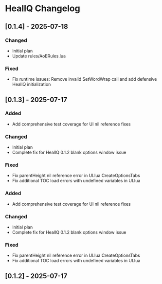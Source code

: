 # HealIQ Changelog

## [0.1.4] - 2025-07-18

### Changed
- Initial plan
- Update rules/AoERules.lua

### Fixed
- Fix runtime issues: Remove invalid SetWordWrap call and add defensive HealIQ initialization

## [0.1.3] - 2025-07-17

### Added
- Add comprehensive test coverage for UI nil reference fixes

### Changed
- Initial plan
- Complete fix for HealIQ 0.1.2 blank options window issue

### Fixed
- Fix parentHeight nil reference error in UI.lua CreateOptionsTabs
- Fix additional TOC load errors with undefined variables in UI.lua

### Added
- Add comprehensive test coverage for UI nil reference fixes

### Changed
- Initial plan
- Complete fix for HealIQ 0.1.2 blank options window issue

### Fixed
- Fix parentHeight nil reference error in UI.lua CreateOptionsTabs
- Fix additional TOC load errors with undefined variables in UI.lua

## [0.1.2] - 2025-07-17
